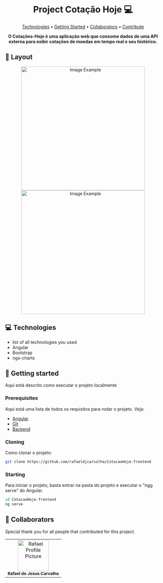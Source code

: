 <h1 align="center" style="font-weight: bold;">Project Cotação Hoje 💻</h1>

<p align="center">
 <a href="#tech">Technologies</a> • 
 <a href="#started">Getting Started</a> • 
  <a href="#colab">Collaborators</a> •
 <a href="#contribute">Contribute</a>
</p>

<p align="center">
    <b>O Cotações-Hoje é uma aplicação web que consome dados de uma API externa para exibir cotações de moedas em tempo real e seu histórico.</b>
</p>

<!-- 
<p align="center">
     <a href="PROJECT__URL">📱 Visit this Project</a>
</p>
-->

<h2 id="layout">🎨 Layout</h2>

<p align="center">
    <img src="../.github/example.png" alt="Image Example" width="400px">
    <img src="../.github/example.png" alt="Image Example" width="400px">
</p>

<h2 id="technologies">💻 Technologies</h2>

- list of all technologies you used
- Angular
- Bootstrap
- ngx-charts

<h2 id="started">🚀 Getting started</h2>

Aqui está descrito como executar o projeto localmente

<h3>Prerequisites</h3>

Aqui está uma lista de todos os requisitos para rodar o projeto. Veja:

- [Angular](https://angular.dev/)
- [Git](https://git-scm.com/downloads)
- [Backend](https://github.com/rafaeldjcarvalho/cotacao_hoje)

<h3>Cloning</h3>

Como clonar o projeto:

```bash
git clone https://github.com/rafaeldjcarvalho/CotacaoHoje-frontend
```

<h3>Starting</h3>

Para iniciar o projeto, basta entrar na pasta do projeto e executar o "ngg serve" do Angular.

```bash
cd CotacaoHoje-frontend
ng serve
```

<h2 id="colab">🤝 Collaborators</h2>

Special thank you for all people that contributed for this project.

<table>
  <tr>
    <td align="center">
      <a href="#">
        <img src="https://avatars.githubusercontent.com/u/141766102?v=4" width="100px;" alt="Rafael Profile Picture"/><br>
        <sub>
          <b>Rafael de Jesus Carvalho</b>
        </sub>
      </a>
    </td>
  </tr>
</table>
